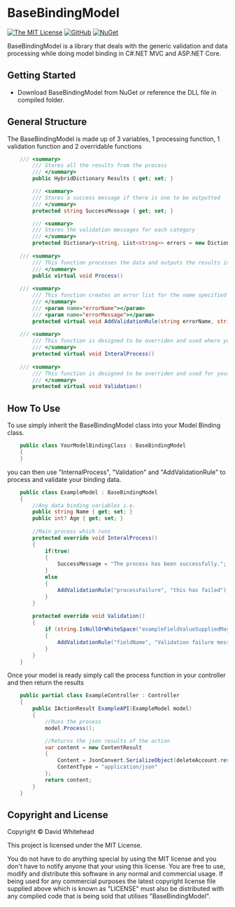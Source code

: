 # BaseBindingModel

[![The MIT License](https://img.shields.io/badge/license-MIT-orange.svg?style=flat-square&maxAge=3600)](https://github.com/lilpug/basebindingmodel/raw/master/LICENSE)
[![GitHub](https://img.shields.io/github/release/lilpug/modframe.svg?style=flat-square&maxAge=3600)](https://github.com/lilpug/basebindingmodel/releases)
[![NuGet](https://img.shields.io/nuget/v/BaseBindingModel.svg?maxAge=3600)](https://www.nuget.org/packages/BaseBindingModel/)

BaseBindingModel is a library that deals with the generic validation and data processing while doing model binding in C#.NET MVC and ASP.NET Core.

## Getting Started
* Download BaseBindingModel from NuGet or reference the DLL file in compiled folder.

## General Structure

The BaseBindingModel is made up of 3 variables, 1 processing function, 1 validation function and 2 overridable functions
```c#
	/// <summary>
        /// Stores all the results from the process
        /// </summary>
        public HybridDictionary Results { get; set; }

        /// <summary>
        /// Stores a success message if there is one to be outputted
        /// </summary>
        protected string SuccessMessage { get; set; }

        /// <summary>
        /// Stores the validation messages for each category
        /// </summary>
        protected Dictionary<string, List<string>> errors = new Dictionary<string, List<string>>();
	
	/// <summary>
        /// This function processes the data and outputs the results into the results object
        /// </summary>
        public virtual void Process()
	
	/// <summary>
        /// This function creates an error list for the name specified if one does not exist and adds the message to the list
        /// </summary>
        /// <param name="errorName"></param>
        /// <param name="errorMessage"></param>
        protected virtual void AddValidationRule(string errorName, string errorMessage)
	
	/// <summary>
        /// This function is designed to be overriden and used where your main processing is done after validation has been successful
        /// </summary>
        protected virtual void InteralProcess()
	
	/// <summary>
        /// This function is designed to be overriden and used for your validation which is required prior to the internal process running
        /// </summary>
        protected virtual void Validation()
```

## How To Use

To use simply inherit the BaseBindingModel class into your Model Binding class.
```c#
	public class YourModelBindingClass : BaseBindingModel
	{
	}
```

you can then use "InternalProcess", "Validation" and "AddValidationRule" to process and validate your binding data.
```c#
	public class ExampleModel : BaseBindingModel
	{
		//Any data binding variables i.e.
		public string Name { get; set; }
		public int? Age { get; set; }
	
		//Main process which runs
		protected override void InteralProcess()
		{
		    if(true)
		    {
				SuccessMessage = "The process has been successfully.";
		    }
		    else
		    {
				AddValidationRule("processFailure", "this has failed");
		    }
		}
	
		protected override void Validation()
		{
		    if (string.IsNullOrWhiteSpace("exampleFieldValueSuppliedMaybe?"))
		    {
				AddValidationRule("fieldName", "Validation failure message for the field ...");
		    }                       
		}    
	}
```

Once your model is ready simply call the process function in your controller and then return the results
```c#
	public partial class ExampleController : Controller
    {  
        public IActionResult ExampleAPI(ExampleModel model)
        {
            //Runs the process
            model.Process();

            //Returns the json results of the action
			var content = new ContentResult
			{
				Content = JsonConvert.SerializeObject(deleteAccount.results, new JsonSerializerSettings { NullValueHandling = NullValueHandling.Ignore}),
				ContentType = "application/json"
			};
            return content;
        }
    }
```

## Copyright and License
Copyright &copy; David Whitehead

This project is licensed under the MIT License.

You do not have to do anything special by using the MIT license and you don't have to notify anyone that your using this license. You are free to use, modify and distribute this software in any normal and commercial usage. If being used for any commercial purposes the latest copyright license file supplied above which is known as "LICENSE" must also be distributed with any compiled code that is being sold that utilises "BaseBindingModel".